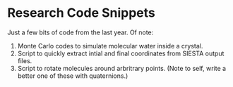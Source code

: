 # Research Code Snippets

Just a few bits of code from the last year. Of note: 

1. Monte Carlo codes to simulate molecular water inside a crystal. 
2. Script to quickly extract intial and final coordinates from SIESTA output files. 
3. Script to rotate molecules around arbritrary points. (Note to self, write a better one of these with quaternions.) 


